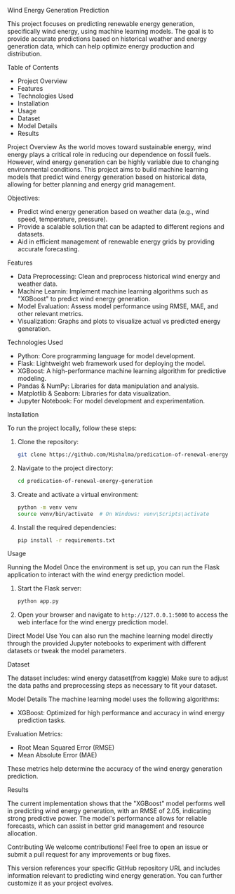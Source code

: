 
Wind Energy Generation Prediction

This project focuses on predicting renewable energy generation, specifically wind energy, using machine learning models.
The goal is to provide accurate predictions based on historical weather and energy generation data, which can help optimize energy production and distribution.

Table of Contents
- Project Overview
- Features
- Technologies Used
- Installation
- Usage
- Dataset
- Model Details
- Results
  
Project Overview
As the world moves toward sustainable energy, wind energy plays a critical role in reducing our dependence on fossil fuels. However, wind energy generation can be highly variable due to changing environmental conditions. This project aims to build machine learning models that predict wind energy generation based on historical data, allowing for better planning and energy grid management.

Objectives:
- Predict wind energy generation based on weather data (e.g., wind speed, temperature, pressure).
- Provide a scalable solution that can be adapted to different regions and datasets.
- Aid in efficient management of renewable energy grids by providing accurate forecasting.

Features
- Data Preprocessing: Clean and preprocess historical wind energy and weather data.
- Machine Learnin: Implement machine learning algorithms such as "XGBoost" to predict wind energy generation.
- Model Evaluation: Assess model performance using RMSE, MAE, and other relevant metrics.
- Visualization: Graphs and plots to visualize actual vs predicted energy generation.

 Technologies Used
- Python: Core programming language for model development.
- Flask: Lightweight web framework used for deploying the model.
- XGBoost: A high-performance machine learning algorithm for predictive modeling.
- Pandas & NumPy: Libraries for data manipulation and analysis.
- Matplotlib & Seaborn: Libraries for data visualization.
- Jupyter Notebook: For model development and experimentation.

 Installation

To run the project locally, follow these steps:

1. Clone the repository:
   ```bash
   git clone https://github.com/Mishalma/predication-of-renewal-energy-generation.git
   ```

2. Navigate to the project directory:
   ```bash
   cd predication-of-renewal-energy-generation
   ```

3. Create and activate a virtual environment:
   ```bash
   python -m venv venv
   source venv/bin/activate  # On Windows: venv\Scripts\activate
   ```

4. Install the required dependencies:
   ```bash
   pip install -r requirements.txt
   ```

 Usage

Running the Model
Once the environment is set up, you can run the Flask application to interact with the wind energy prediction model.

1. Start the Flask server:
   ```bash
   python app.py
   ```

2. Open your browser and navigate to `http://127.0.0.1:5000` to access the web interface for the wind energy prediction model.

 Direct Model Use
You can also run the machine learning model directly through the provided Jupyter notebooks to experiment with different datasets or tweak the model parameters.

 Dataset

The dataset includes:
wind energy dataset(from kaggle)
Make sure to adjust the data paths and preprocessing steps as necessary to fit your dataset.

Model Details
The machine learning model uses the following algorithms:
- XGBoost: Optimized for high performance and accuracy in wind energy prediction tasks.
  
 Evaluation Metrics:
- Root Mean Squared Error (RMSE)
- Mean Absolute Error (MAE)

These metrics help determine the accuracy of the wind energy generation prediction.

Results

The current implementation shows that the "XGBoost" model performs well in predicting wind energy generation, with an RMSE of 2.05, indicating strong predictive power. The model's performance allows for reliable forecasts, which can assist in better grid management and resource allocation.

 Contributing
We welcome contributions! Feel free to open an issue or submit a pull request for any improvements or bug fixes.




This version references your specific GitHub repository URL and includes information relevant to predicting wind energy generation. You can further customize it as your project evolves.
